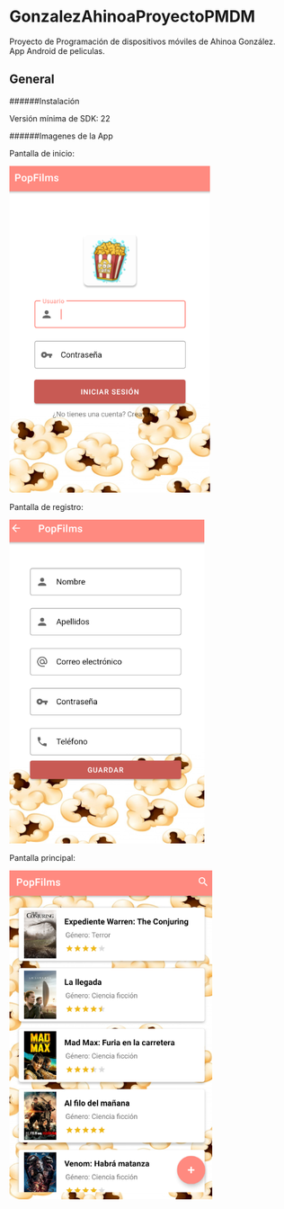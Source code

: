 # GonzalezAhinoaProyectoPMDM
Proyecto de Programación de dispositivos móviles de Ahinoa González. App Android de peliculas.

## General

######Instalación

Versión mínima de SDK: 22


######Imagenes de la App

Pantalla de inicio:


![Pantalla inicial](https://github.com/AhinoaGC/GonzalezAhinoaProyectoPMDM/blob/main/imagenesReadme/login.PNG)

Pantalla de registro:


![Pantalla registro](https://github.com/AhinoaGC/GonzalezAhinoaProyectoPMDM/blob/main/imagenesReadme/registro.PNG)

Pantalla principal:


![Pantalla principal](https://github.com/AhinoaGC/GonzalezAhinoaProyectoPMDM/blob/main/imagenesReadme/principal.PNG)
